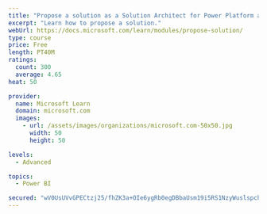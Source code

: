 ```yaml
---
title: "Propose a solution as a Solution Architect for Power Platform and Dynamics 365"
excerpt: "Learn how to propose a solution."
webUrl: https://docs.microsoft.com/learn/modules/propose-solution/
type: course
price: Free
length: PT40M
ratings:
  count: 300
  average: 4.65
heat: 50

provider:
  name: Microsoft Learn
  domain: microsoft.com
  images:
    - url: /assets/images/organizations/microsoft.com-50x50.jpg
      width: 50
      height: 50

levels:
  - Advanced

topics:
  - Power BI

secured: "wV0UsUVvGPECtzj25/fhZK3a+OIe6ygRb0egDBbaUsm19i5RS1NzyWuslspchYZeSfi1NOZSqfdpRVQKssHGjddX9YJbhSqfAIXxMDuV6jT8xOevanxuN6FYn55N4OxLunfcaTFdJpDw5C/AdYduxDkrgjiSPS02cDNqvzQvXJYp28VGOyH7JvNq0b6z+ym3dxyMvYezQXAZHKIYxEJMjM+uhwr8/C1uVFS1T2PYpNRQUr+Hz++7J7nLbcZUoJYq+gtGzRMRH7g+BryM3YANv7ds2hdjGvkPOo9177Bd0/cI7ABCKrzSQcwA3Y0+Hw5LHe42OWJYdfJfFKyL4FZpjEyUsYzVhfjG1XMpdoM3CYkgj8/Z84Za9DXLBGHHHqZK6IoK/UGwffHxMwU+6QApLW/VI+L75y7A71eNpraOFk8=;yXDQ6klUMJrAJC343JW16Q=="
---
```


